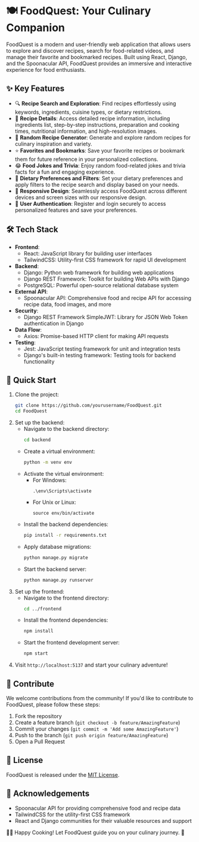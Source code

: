 # 🍽️ FoodQuest: Your Culinary Companion

FoodQuest is a modern and user-friendly web application that allows users to explore and discover recipes, search for food-related videos, and manage their favorite and bookmarked recipes. Built using React, Django, and the Spoonacular API, FoodQuest provides an immersive and interactive experience for food enthusiasts.

## ✨ Key Features

- 🔍 **Recipe Search and Exploration**: Find recipes effortlessly using keywords, ingredients, cuisine types, or dietary restrictions.
- 📝 **Recipe Details**: Access detailed recipe information, including ingredients list, step-by-step instructions, preparation and cooking times, nutritional information, and high-resolution images.
- 🎲 **Random Recipe Generator**: Generate and explore random recipes for culinary inspiration and variety.
- ⭐ **Favorites and Bookmarks**: Save your favorite recipes or bookmark them for future reference in your personalized collections.
- 😂 **Food Jokes and Trivia**: Enjoy random food-related jokes and trivia facts for a fun and engaging experience.
- 🥗 **Dietary Preferences and Filters**: Set your dietary preferences and apply filters to the recipe search and display based on your needs.
- 📱 **Responsive Design**: Seamlessly access FoodQuest across different devices and screen sizes with our responsive design.
- 🔐 **User Authentication**: Register and login securely to access personalized features and save your preferences.

## 🛠️ Tech Stack

- **Frontend**:
  - React: JavaScript library for building user interfaces
  - TailwindCSS: Utility-first CSS framework for rapid UI development
- **Backend**:
  - Django: Python web framework for building web applications
  - Django REST Framework: Toolkit for building Web APIs with Django
  - PostgreSQL: Powerful open-source relational database system
- **External API**:
  - Spoonacular API: Comprehensive food and recipe API for accessing recipe data, food images, and more
- **Security**:
  - Django REST Framework SimpleJWT: Library for JSON Web Token authentication in Django
- **Data Flow**:
  - Axios: Promise-based HTTP client for making API requests
- **Testing**:
  - Jest: JavaScript testing framework for unit and integration tests
  - Django's built-in testing framework: Testing tools for backend functionality

## 🚀 Quick Start

1. Clone the project:
   ```bash
   git clone https://github.com/yourusername/FoodQuest.git
   cd FoodQuest
   ```
2. Set up the backend:
   - Navigate to the backend directory:
     ```bash
     cd backend
     ```
   - Create a virtual environment:
     ```bash
     python -m venv env
     ```
   - Activate the virtual environment:
     - For Windows:
       ```
       .\env\Scripts\activate
       ```
     - For Unix or Linux:
       ```
       source env/bin/activate
       ```
   - Install the backend dependencies:
     ```bash
     pip install -r requirements.txt
     ```
   - Apply database migrations:
     ```bash
     python manage.py migrate
     ```
   - Start the backend server:
     ```bash
     python manage.py runserver
     ```
3. Set up the frontend:
   - Navigate to the frontend directory:
     ```bash
     cd ../frontend
     ```
   - Install the frontend dependencies:
     ```bash
     npm install
     ```
   - Start the frontend development server:
     ```bash
     npm start
     ```
4. Visit `http://localhost:5137` and start your culinary adventure!

## 🤝 Contribute

We welcome contributions from the community! If you'd like to contribute to FoodQuest, please follow these steps:

1. Fork the repository
2. Create a feature branch (`git checkout -b feature/AmazingFeature`)
3. Commit your changes (`git commit -m 'Add some AmazingFeature'`)
4. Push to the branch (`git push origin feature/AmazingFeature`)
5. Open a Pull Request

## 📜 License

FoodQuest is released under the [MIT License](https://opensource.org/licenses/MIT).

## 🙌 Acknowledgements

- Spoonacular API for providing comprehensive food and recipe data
- TailwindCSS for the utility-first CSS framework
- React and Django communities for their valuable resources and support

👨‍🍳 Happy Cooking! Let FoodQuest guide you on your culinary journey. 🥘
